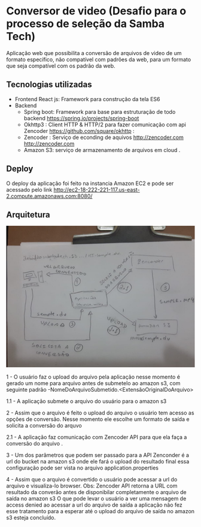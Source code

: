 # Conversor de video (Desafio para o processo de seleção da Samba Tech)

Aplicação web que possibilita a conversão de arquivos de video de um formato específico, 
não compatível com padrões da web, para um formato que seja compatível com os padrão da web.

## Tecnologias utilizadas

 - Frontend 
  React js: Framework para construção da tela 
  ES6 
 - Backend 
    * Spring boot: Framework para base para estruturação de todo backend 
    https://spring.io/projects/spring-boot
    * Okhttp3 :  Client  HTTP & HTTP/2 para fazer comunicação com api Zencoder https://github.com/square/okhttp : 
    * Zencoder  : Serviço de econding de aquivos http://zencoder.com http://zencoder.com
    * Amazon S3: serviço de armazenamento de arquivos em cloud . 
    
 ## Deploy
O deploy da aplicação foi feito na instancia Amazon EC2 e pode ser acessado pelo link 
http://ec2-18-222-221-117.us-east-2.compute.amazonaws.com:8080/ 

 ## Arquitetura
 ![alt text](arquitetura_conversor.jpeg)
 
 1 - O usuário faz o upload do arquivo pela aplicação 
    nesse momento é gerado um nome para  arquivo  antes de submetelo ao amazon s3, com seguinte padrão <DataHoraMinutoMilisegundosMilesimosSeg>-NomeDoArquivoSubmetido.<ExtensãoOriginalDoArquivo> 
   
 1.1 - A aplicação submete o arquivo do usuário para o amazon s3 
 
 2 - Assim que o arquivo é feito o upload do arquivo o usuário tem acesso as opções de conversão. 
 Nesse momento ele escolhe um formato de saída e solicita a conversão do arquvo 
 
 2.1 - A aplicação faz comunicação com Zencoder API para que ela faça a conversão do arquivo .
 
 3 -  Um dos parâmetros que podem  ser passado para a API Zenconder é a url do bucket na amazon s3 onde ele fará o  upload do resultado final 
      essa configuração pode ser vista no arquivo application.properties 

 4 - Assim que o arquivo é convertido o usuário pode acessar a url do arquivo e visualiza-lo browser. 
    Obs: Zencoder API retorna a URL com resultado da converão antes de disponibilar completamente o arquivo de saída no amazon s3
    O que pode levar o usuário a ver uma mensagem de access denied ao acessar a url do arquivo de saída 
    a aplicação não fez esse tratamento para a esperar até o upload do arquivo de saída no amazon s3 esteja concluído. 
    
    
 
    
 

 